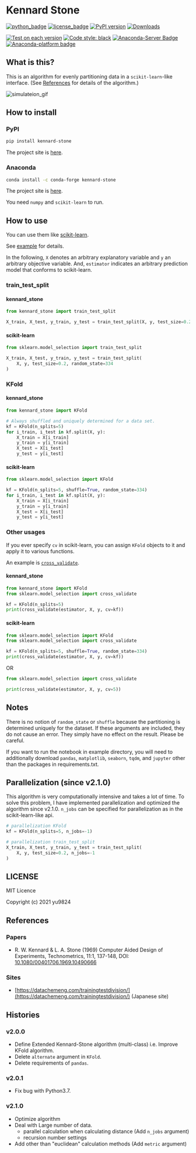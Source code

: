 # Kennard Stone

[![python_badge](https://img.shields.io/pypi/pyversions/kennard-stone)](https://pypi.org/project/kennard-stone/)
[![license_badge](https://img.shields.io/pypi/l/kennard-stone)](https://pypi.org/project/kennard-stone/)
[![PyPI version](https://badge.fury.io/py/kennard-stone.svg)](https://pypi.org/project/kennard-stone/)
[![Downloads](https://pepy.tech/badge/kennard-stone)](https://pepy.tech/project/kennard-stone)

[![Test on each version](https://github.com/yu9824/kennard_stone/actions/workflows/pytest-on-each-version.yaml/badge.svg)](https://github.com/yu9824/kennard_stone/actions/workflows/pytest-on-each-version.yaml)
[![Code style: black](https://img.shields.io/badge/code%20style-black-000000.svg)](https://github.com/psf/black)
[![Anaconda-Server Badge](https://anaconda.org/conda-forge/kennard-stone/badges/version.svg)](https://anaconda.org/conda-forge/kennard-stone)
[![Anaconda-platform badge](https://anaconda.org/conda-forge/kennard-stone/badges/platforms.svg)](https://anaconda.org/conda-forge/kennard-stone)

## What is this?

This is an algorithm for evenly partitioning data in a `scikit-learn`-like interface. (See [References](#References) for details of the algorithm.)

![simulateion_gif](https://github.com/yu9824/kennard_stone/blob/main/example/simulate.gif?raw=true "Simulateion")

## How to install

### PyPI

```bash
pip install kennard-stone
```

The project site is [here](https://pypi.org/project/kennard-stone/).

### Anaconda

```bash
conda install -c conda-forge kennard-stone
```

The project site is [here](https://anaconda.org/conda-forge/kennard-stone).

You need `numpy` and `scikit-learn` to run.

## How to use

You can use them like [scikit-learn](https://scikit-learn.org/stable/modules/classes.html#module-sklearn.model_selection).

See [example](https://github.com/yu9824/kennard_stone/tree/main/example) for details.

In the following, `X` denotes an arbitrary explanatory variable and `y` an arbitrary objective variable.
And, `estimator` indicates an arbitrary prediction model that conforms to scikit-learn.

### train_test_split

#### kennard_stone

```python
from kennard_stone import train_test_split

X_train, X_test, y_train, y_test = train_test_split(X, y, test_size=0.2)
```

#### scikit-learn

```python
from sklearn.model_selection import train_test_split

X_train, X_test, y_train, y_test = train_test_split(
    X, y, test_size=0.2, random_state=334
)
```

### KFold

#### kennard_stone

```python
from kennard_stone import KFold

# Always shuffled and uniquely determined for a data set.
kf = KFold(n_splits=5)
for i_train, i_test in kf.split(X, y):
    X_train = X[i_train]
    y_train = y[i_train]
    X_test = X[i_test]
    y_test = y[i_test]
```

#### scikit-learn

```python
from sklearn.model_selection import KFold

kf = KFold(n_splits=5, shuffle=True, random_state=334)
for i_train, i_test in kf.split(X, y):
    X_train = X[i_train]
    y_train = y[i_train]
    X_test = X[i_test]
    y_test = y[i_test]
```

### Other usages

If you ever specify `cv` in scikit-learn, you can assign `KFold` objects to it and apply it to various functions.

An example is [`cross_validate`](https://scikit-learn.org/stable/modules/generated/sklearn.model_selection.cross_validate.html).

#### kennard_stone

```python
from kennard_stone import KFold
from sklearn.model_selection import cross_validate

kf = KFold(n_splits=5)
print(cross_validate(estimator, X, y, cv=kf))
```

#### scikit-learn

```python
from sklearn.model_selection import KFold
from sklearn.model_selection import cross_validate

kf = KFold(n_splits=5, shuffle=True, random_state=334)
print(cross_validate(estimator, X, y, cv=kf))
```

OR

```python
from sklearn.model_selection import cross_validate

print(cross_validate(estimator, X, y, cv=5))
```


## Notes

There is no notion of `random_state` or `shuffle` because the partitioning is determined uniquely for the dataset.
If these arguments are included, they do not cause an error. They simply have no effect on the result. Please be careful.

If you want to run the notebook in example directory, you will need to additionally download `pandas`, `matplotlib`, `seaborn`, `tqdm`, and `jupyter` other than the packages in requirements.txt.

## Parallelization (since v2.1.0)

This algorithm is very computationally intensive and takes a lot of time.
To solve this problem, I have implemented parallelization and optimized the algorithm since v2.1.0.
`n_jobs` can be specified for parallelization as in the scikit-learn-like api.

```python
# parallelization KFold
kf = KFold(n_splits=5, n_jobs=-1)

# parallelization train_test_split
X_train, X_test, y_train, y_test = train_test_split(
    X, y, test_size=0.2, n_jobs=-1
)
```


## LICENSE

MIT Licence

Copyright (c) 2021 yu9824


## References

### Papers

- R. W. Kennard & L. A. Stone (1969) Computer Aided Design of Experiments, Technometrics, 11:1, 137-148, DOI: [10.1080/00401706.1969.10490666](https://doi.org/10.1080/00401706.1969.10490666)

### Sites

- [https://datachemeng.com/trainingtestdivision/](https://datachemeng.com/trainingtestdivision/) (Japanese site)


## Histories

### v2.0.0

- Define Extended Kennard-Stone algorithm (multi-class) i.e. Improve KFold algorithm.
- Delete `alternate` argument in `KFold`.
- Delete requirements of `pandas`.

### v2.0.1

- Fix bug with Python3.7.

### v2.1.0

- Optimize algorithm
- Deal with Large number of data.
  - parallel calculation when calculating distance (Add `n_jobs` argument)
  - recursion number settings
- Add other than "euclidean" calculation methods (Add `metric` argument)
